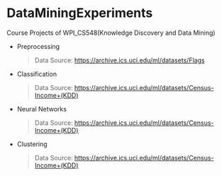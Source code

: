 # DataMiningExperiments
Course Projects of WPI_CS548(Knowledge Discovery and Data Mining)


* Preprocessing
  > Data Source:          https://archive.ics.uci.edu/ml/datasets/Flags 

* Classification
  > Data Source:          https://archive.ics.uci.edu/ml/datasets/Census-Income+(KDD)

* Neural Networks
  > Data Source:          https://archive.ics.uci.edu/ml/datasets/Census-Income+(KDD)
  
* Clustering
  > Data Source:          https://archive.ics.uci.edu/ml/datasets/Census-Income+(KDD)
